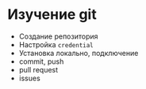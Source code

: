 # Изучение git
- Создание репозитория
- Настройка `credential`
- Установка локально, подключение
- commit, push
- pull request
- issues
